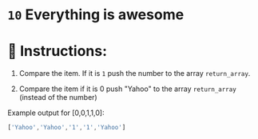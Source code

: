 # `10` Everything is awesome

# 📝 Instructions:

1. Compare the item. If it is `1` push the number to the array `return_array`.

2. Compare the item if it is 0 push "Yahoo" to the array `return_array` (instead of the number)

Example output for [0,0,1,1,0]:

```js
['Yahoo','Yahoo','1','1','Yahoo']
```